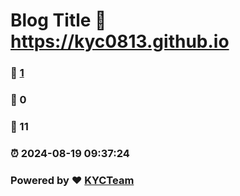 # Blog Title :link: https://kyc0813.github.io 
### :page_facing_up: [1](https://kyc0813.github.io/tag.html) 
### :speech_balloon: 0 
### :hibiscus: 11 
### :alarm_clock: 2024-08-19 09:37:24 
### Powered by :heart: [KYCTeam](http://kycteam.02.gold)
